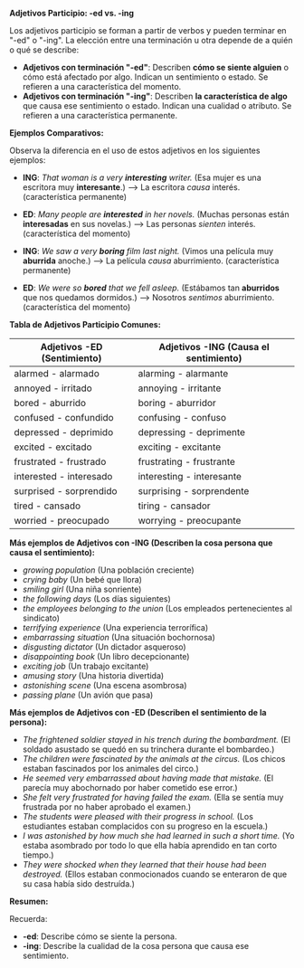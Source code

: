 

**Adjetivos Participio: -ed vs. -ing**

Los adjetivos participio se forman a partir de verbos y pueden terminar en "-ed" o "-ing". La elección entre una terminación u otra depende de a quién o qué se describe:

*   **Adjetivos con terminación "-ed"**: Describen **cómo se siente alguien** o cómo está afectado por algo. Indican un sentimiento o estado.  Se refieren a una característica del momento.
*   **Adjetivos con terminación "-ing"**: Describen **la característica de algo** que causa ese sentimiento o estado. Indican una cualidad o atributo.  Se refieren a una característica permanente.

**Ejemplos Comparativos:**

Observa la diferencia en el uso de estos adjetivos en los siguientes ejemplos:

*   **ING**: *That woman is a very **interesting** writer.* (Esa mujer es una escritora muy **interesante**.) --> La escritora *causa* interés. (característica permanente)
*   **ED**: *Many people are **interested** in her novels.* (Muchas personas están **interesadas** en sus novelas.) --> Las personas *sienten* interés. (característica del momento)

*   **ING**: *We saw a very **boring** film last night.* (Vimos una película muy **aburrida** anoche.) --> La película *causa* aburrimiento. (característica permanente)
*   **ED**: *We were so **bored** that we fell asleep.* (Estábamos tan **aburridos** que nos quedamos dormidos.) --> Nosotros *sentimos* aburrimiento. (característica del momento)

**Tabla de Adjetivos Participio Comunes:**

| Adjetivos -ED (Sentimiento) | Adjetivos -ING (Causa el sentimiento) |
| --------------------------- | -------------------------------------- |
| alarmed - alarmado           | alarming - alarmante                     |
| annoyed - irritado           | annoying - irritante                     |
| bored - aburrido             | boring - aburridor                       |
| confused - confundido         | confusing - confuso                       |
| depressed - deprimido       | depressing - deprimente                 |
| excited - excitado           | exciting - excitante                     |
| frustrated - frustrado       | frustrating - frustrante                 |
| interested - interesado       | interesting - interesante                 |
| surprised - sorprendido       | surprising - sorprendente                |
| tired - cansado               | tiring - cansador                        |
| worried - preocupado         | worrying - preocupante                   |

**Más ejemplos de Adjetivos con -ING (Describen la cosa persona que causa el sentimiento):**

*   *growing population* (Una población creciente)
*   *crying baby* (Un bebé que llora)
*   *smiling girl* (Una niña sonriente)
*   *the following days* (Los días siguientes)
*   *the employees belonging to the union* (Los empleados pertenecientes al sindicato)
*   *terrifying experience* (Una experiencia terrorífica)
*   *embarrassing situation* (Una situación bochornosa)
*   *disgusting dictator* (Un dictador asqueroso)
*   *disappointing book* (Un libro decepcionante)
*   *exciting job* (Un trabajo excitante)
*   *amusing story* (Una historia divertida)
*   *astonishing scene* (Una escena asombrosa)
*   *passing plane* (Un avión que pasa)

**Más ejemplos de Adjetivos con -ED (Describen el sentimiento de la persona):**

*   *The frightened soldier stayed in his trench during the bombardment.* (El soldado asustado se quedó en su trinchera durante el bombardeo.)
*   *The children were fascinated by the animals at the circus.* (Los chicos estaban fascinados por los animales del circo.)
*   *He seemed very embarrassed about having made that mistake.* (El parecía muy abochornado por haber cometido ese error.)
*   *She felt very frustrated for having failed the exam.* (Ella se sentía muy frustrada por no haber aprobado el examen.)
*   *The students were pleased with their progress in school.* (Los estudiantes estaban complacidos con su progreso en la escuela.)
*   *I was astonished by how much she had learned in such a short time.* (Yo estaba asombrado por todo lo que ella había aprendido en tan corto tiempo.)
*   *They were shocked when they learned that their house had been destroyed.* (Ellos estaban conmocionados cuando se enteraron de que su casa había sido destruída.)

**Resumen:**

Recuerda:

*   **-ed**:  Describe cómo se siente la persona.
*   **-ing**:  Describe la cualidad de la cosa persona que causa ese sentimiento.
